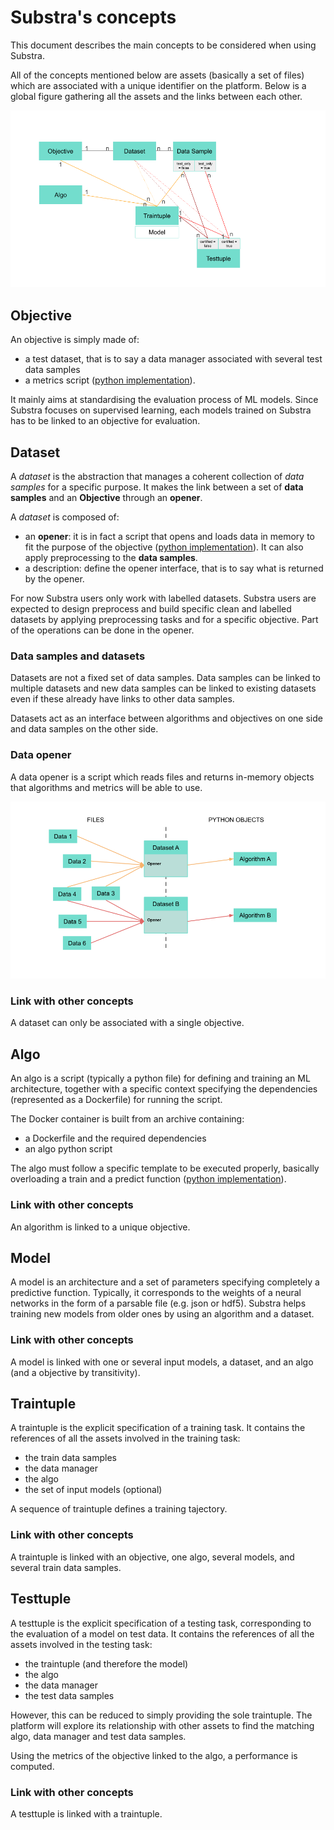 # Substra's concepts

This document describes the main concepts to be considered when using Substra.

All of the concepts mentioned below are assets (basically a set of files) which are associated with a unique identifier on the platform. Below is a global figure gathering all the assets and the links between each other.

![Relationships between assets](./img/assets_relationships.png)


## Objective

An objective is simply made of:
* a test dataset, that is to say a data manager associated with several test data samples
* a metrics script ([python implementation](https://github.com/SubstraFoundation/substra-tools/blob/master/docs/api.md#metrics)).

It mainly aims at standardising the evaluation process of ML models. Since Substra focuses on supervised learning, each models trained on Substra has to be linked to an objective for evaluation.

## Dataset

A *dataset* is the abstraction that manages a coherent collection of *data samples* for a specific purpose.
It makes the link between a set of **data samples** and an **Objective** through an **opener**.

A *dataset* is composed of:

- an **opener**: it is in fact a script that opens and loads data in memory to fit the purpose of the objective ([python implementation](https://github.com/SubstraFoundation/substra-tools/blob/master/docs/api.md#opener)). It can also apply preprocessing to the **data samples**.
- a description: define the opener interface, that is to say what is returned by the opener.

For now Substra users only work with labelled datasets. Substra users are expected to design preprocess and build specific clean and labelled datasets by applying preprocessing tasks and for a specific objective. Part of the operations can be done in the opener.

### Data samples and datasets

Datasets are not a fixed set of data samples. Data samples can be linked to multiple datasets and new data samples can be linked to existing datasets even if these already have links to other data samples.

Datasets act as an interface between algorithms and objectives on one side and data samples on the other side.

### Data opener

A data opener is a script which reads files and returns in-memory objects that algorithms and metrics will be able to use.

![](./img/dataset-files-opener.png)

### Link with other concepts

A dataset can only be associated with a single objective.

## Algo

An algo is a script (typically a python file) for defining and training an ML architecture, together with a specific context specifying the dependencies (represented as a Dockerfile) for running the script.

The Docker container is built from an archive containing:
* a Dockerfile and the required dependencies
* an algo python script

The algo must follow a specific template to be executed properly, basically overloading a train and a predict function ([python implementation](https://github.com/SubstraFoundation/substra-tools/blob/master/docs/api.md#algo)).

### Link with other concepts

An algorithm is linked to a unique objective.

## Model

A model is an architecture and a set of parameters specifying completely a predictive function. Typically, it corresponds to the weights of a neural networks in the form of a parsable file (e.g. json or hdf5). Substra helps training new models from older ones by using an algorithm and a dataset.

### Link with other concepts

A model is linked with one or several input models, a dataset, and an algo (and a objective by transitivity).

## Traintuple

A traintuple is the explicit specification of a training task. It contains the references of all the assets involved in the training task:
* the train data samples
* the data manager
* the algo
* the set of input models (optional)

A sequence of traintuple defines a training tajectory.

### Link with other concepts

A traintuple is linked with an objective, one algo, several models, and several train data samples.

## Testtuple

A testtuple is the explicit specification of a testing task, corresponding to the evaluation of a model on test data.  It contains the references of all the assets involved in the testing task:
* the traintuple (and therefore the model)
* the algo
* the data manager
* the test data samples

However, this can be reduced to simply providing the sole traintuple. The platform will explore its relationship with other assets to find the matching algo, data manager and test data samples.

Using the metrics of the objective linked to the algo, a performance is computed.

### Link with other concepts

A testtuple is linked with a traintuple.
